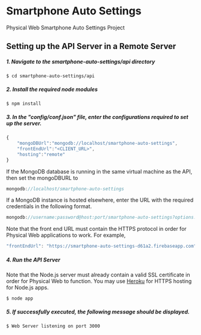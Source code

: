 # Smartphone Auto Settings
Physical Web Smartphone Auto Settings Project

## Setting up the API Server in a Remote Server

##### 1. Navigate to the smartphone-auto-settings/api directory
```shell
$ cd smartphone-auto-settings/api
```
##### 2. Install the required node modules
```shell
$ npm install
```
##### 3. In the "config/conf.json" file, enter the configurations required to set up the server.
```javascript
{
    "mongoDBUrl":"mongodb://localhost/smartphone-auto-settings",
    "frontEndUrl":"<CLIENT_URL>",
    "hosting":"remote"
}
```
If the MongoDB database is running in the same virtual machine as the API, then set the mongoDBURL to 
```javascript
mongodb://localhost/smartphone-auto-settings
```
If a  MongoDB instance is hosted elsewhere, enter the URL with the required credentials in the following format.
```javascript
mongodb://username:password@host:port/smartphone-auto-settings?options...
```

Note that the front end URL must contain the HTTPS protocol in order for Physical Web applications to work. For example,
```javascript
"frontEndUrl": "https://smartphone-auto-settings-d61a2.firebaseapp.com"
```

##### 4. Run the API Server

Note that the Node.js server must already contain a valid SSL certificate in order for Physical Web to function.
You may use [Heroku](https://www.heroku.com/) for HTTPS hosting for Node.js apps.
```shell
$ node app
```
##### 5. If successfully executed, the following message should be displayed.
```shell
$ Web Server listening on port 3000
```